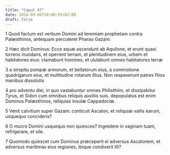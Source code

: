```yaml
---
title: "Caput 47"
date: 2024-09-06T20:00:55+02:00
draft: false
---
```



1 Quod factum est verbum Domini ad Ieremiam prophetam contra Palæsthinos, antequam percuteret Pharao Gazam:

2 Hæc dicit Dominus: Ecce aquæ ascendunt ab Aquilone, et erunt quasi torrens inundans, et operient terram, et plenitudinem eius, urbem et habitatores eius: clamabunt homines, et ululabunt omnes habitatores terræ

3 a strepitu pompæ armorum, et bellatorum eius, a commotione quadrigarum eius, et multitudine rotarum illius. Non respexerunt patres filios manibus dissolutis

4 pro adventu diei, in quo vastabuntur omnes Philisthiim, et dissipabitur Tyrus, et Sidon cum omnibus reliquis auxiliis suis. depopulatus est enim Dominus Palæsthinos, reliquias insulæ Cappadociæ.

5 Venit calvitium super Gazam: conticuit Ascalon, et reliquiæ vallis earum, usquequo concideris?

6 O mucro Domini usquequo non quiesces? Ingredere in vaginam tuam, refrigerare, et sile.

7 Quomodo quiescet cum Dominus præceperit ei adversus Ascalonem, et adversus maritimas eius regiones, ibique condixerit illi?

